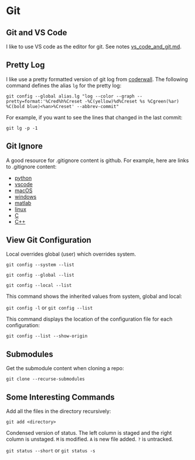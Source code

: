 # Git

## Git and VS Code

I like to use VS code as the editor for git. See notes [vs_code_and_git.md](./vs_code_and_git.md).

## Pretty Log

I like use a pretty formatted version of git log from [coderwall](https://coderwall.com/p/euwpig/a-better-git-log). The following command defines the alias `lg` for the pretty log:

`git config --global alias.lg "log --color --graph --pretty=format:'%Cred%h%Creset -%C(yellow)%d%Creset %s %Cgreen(%ar) %C(bold blue)<%an>%Creset' --abbrev-commit"`

For example, if you want to see the lines that changed in the last commit:

`git lg -p -1`

## Git Ignore

A good resource for .gitignore content is github. For example, here are links to .gitignore content:

- [python](https://raw.githubusercontent.com/github/gitignore/master/Python.gitignore)
- [vscode](https://raw.githubusercontent.com/github/gitignore/master/Global/VisualStudioCode.gitignore)
- [macOS](https://raw.githubusercontent.com/github/gitignore/master/Global/macOS.gitignore)
- [windows](https://raw.githubusercontent.com/github/gitignore/master/Global/Windows.gitignore)
- [matlab](https://raw.githubusercontent.com/github/gitignore/master/Global/MATLAB.gitignore)
- [linux](https://raw.githubusercontent.com/github/gitignore/master/Global/Linux.gitignore)
- [C](https://raw.githubusercontent.com/github/gitignore/master/C.gitignore)
- [C++](https://raw.githubusercontent.com/github/gitignore/master/C%2B%2B.gitignore)

## View Git Configuration

Local overrides global (user) which overrides system.

`git config --system --list`

`git config --global --list`

`git config --local --list`

This command shows the inherited values from system, global and local:

`git config -l` or `git config --list`

This command displays the location of the configuration file for each configuration:

`git config --list --show-origin`

## Submodules

Get the submodule content when cloning a repo:

`git clone --recurse-submodules`

## Some Interesting Commands

Add all the files in the directory recursively:

`git add <directory>`

Condensed version of status. The left column is staged and the right column is unstaged. `M` is modified. `A` is new file added. `?` is untracked.

`git status --short` or `git status -s`
